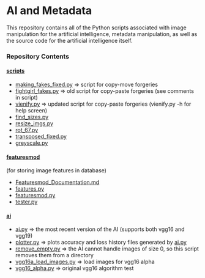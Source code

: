 # AI and Metadata
This repository contains all of the Python scripts associated with image manipulation for the artificial intelligence, metadata manipulation, as well as the source code for the artificial intelligence itself.

### Repository Contents
#### [scripts](scripts/)
- [making_fakes_fixed.py](scripts/making_fakes_fixed.py) ⇒ script for copy-move forgeries
- [fightgirl_fakes.py](scripts/fightgirl_fakes.py) ⇒ old script for copy-paste forgeries (see comments in script)
- [vienify.py](scripts/vienify.py) ⇒ updated script for copy-paste forgeries (vienify.py -h for help screen)
- [find_sizes.py](scripts/find_sizes.py)
- [resize_imgs.py](scripts/resize_imgs.py)
- [rot_67.py](scripts/rot_67.py)
- [transposed_fixed.py](scripts/transposed_fixed.py)
- [greyscale.py](scripts/greyscale.py)
#### [featuresmod](scripts/featuresmod/)
(for storing image features in database)
- [Featuresmod_Documentation.md](scripts/featuresmod/Featuresmod_Documentation.md)
- [features.py](scripts/featuresmod/features.py)
- [featuresmod.py](scripts/featuresmod/featuresmod.py)
- [tester.py](scripts/featuresmod/tester.py)
#### [ai](ai/)
- [ai.py](ai/ai.py) ⇒ the most recent version of the AI (supports both vgg16 and vgg19)
- [plotter.py](ai/plotter.py) ⇒ plots accuracy and loss history files generated by [ai.py](ai/ai.py)
- [remove_empty.py](ai/remove_empty.py) ⇒ the AI cannot handle images of size 0, so this script removes them from a directory
- [vgg16a_load_images.py](ai/vgg16a_load_images.py) ⇒ load images for vgg16 alpha
- [vgg16_alpha.py](ai/vgg16_alpha.py) ⇒ original vgg16 algorithm test
